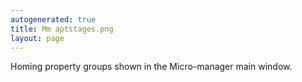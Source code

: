 ```yaml
---
autogenerated: true
title: Mm aptstages.png
layout: page
---
```


Homing property groups shown in the Micro-manager main window.
